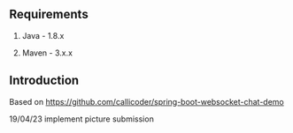 ## Requirements

1. Java - 1.8.x

2. Maven - 3.x.x

## Introduction
Based on https://github.com/callicoder/spring-boot-websocket-chat-demo

19/04/23 implement picture submission
